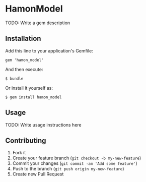 # HamonModel

TODO: Write a gem description

## Installation

Add this line to your application's Gemfile:

    gem 'hamon_model'

And then execute:

    $ bundle

Or install it yourself as:

    $ gem install hamon_model

## Usage

TODO: Write usage instructions here

## Contributing

1. Fork it
2. Create your feature branch (`git checkout -b my-new-feature`)
3. Commit your changes (`git commit -am 'Add some feature'`)
4. Push to the branch (`git push origin my-new-feature`)
5. Create new Pull Request
